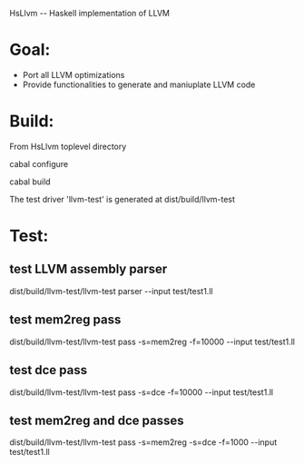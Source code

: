 HsLlvm -- Haskell implementation of LLVM


Goal: 
==========================================
- Port all LLVM optimizations
- Provide functionalities to generate and maniuplate LLVM code


Build:
==============
From HsLlvm toplevel directory

  cabal configure

  cabal build

The test driver 'llvm-test' is generated at dist/build/llvm-test

Test:
==============
## test LLVM assembly parser
dist/build/llvm-test/llvm-test parser --input test/test1.ll 

## test mem2reg pass
dist/build/llvm-test/llvm-test pass -s=mem2reg -f=10000 --input test/test1.ll


## test dce pass
dist/build/llvm-test/llvm-test pass -s=dce -f=10000 --input test/test1.ll


## test mem2reg and dce passes
dist/build/llvm-test/llvm-test pass -s=mem2reg -s=dce -f=1000 --input test/test1.ll 
